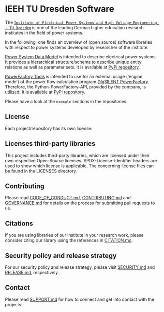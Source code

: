 <!--
SPDX-FileCopyrightText: Contributors to the IEEH TU Dresden software project

SPDX-License-Identifier: MPL-2.0
-->

# IEEH TU Dresden Software

The [`Institute of Electrical Power Systems and High Voltage Engineering - TU Dresden`](https://tu-dresden.de/ing/elektrotechnik/ieeh?set_language=en) is one of the leading German higher education research institutes in the field of power systems.

In the following, one finds an overview of (open source) software libraries with respect to power systems developed by researcher of the institute.


[Power System Data Model](https://github.com/ieeh-tu-dresden/power-system-data-model) is intended to describe electrical power systems. It provides a hierarchical structure/schema to describe unique entity relations as well as parameter sets.
It is available at [PyPI repository](https://pypi.org/project/ieeh-power-system-data-model/).

[PowerFactory Tools](https://github.com/ieeh-tu-dresden/powerfactory-tools) is intended to use for an external usage ('engine mode') of the power flow calculation program [DIgSILENT PowerFactory](https://www.digsilent.de/de/powerfactory.html). Therefore, the Python-PowerFactory-API, provided by the company, is utilized. It is available at [PyPI repository](https://pypi.org/project/ieeh-powerfactory-tools/).

Please have a look at the `example` sections in the repositories. 

## License

Each project/repository has its own license.

## Licenses third-party libraries

This project includes third-party libraries, which are licensed under their own respective Open-Source licenses. SPDX-License-Identifier headers are used to show which license is applicable. The concerning license files can be found in the LICENSES directory.

## Contributing

Please read [CODE_OF_CONDUCT.md](https://github.com/ieeh-tu-dresden/.github/blob/main/CODE_OF_CONDUCT.md), [CONTRIBUTING.md](https://github.com/ieeh-tu-dresden/.github/blob/main/CONTRIBUTING.md) and [GOVERNANCE.md](https://github.com/ieeh-tu-dresden/.github/blob/main/GOVERNANCE.md) for details on the process for submitting pull requests to us.

## Citations

If you are using libraries of our institute in your research work, please consider citing our library using the references in [CITATION.md](https://github.com/ieeh-tu-dresden/.github/blob/main/CITATION.md).

## Security policy and release strategy

For our security policy and release strategy, please visit [SECURITY.md](https://github.com/ieeh-tu-dresden/.github/blob/main/SECURITY.md) and [RELEASE.md](https://github.com/ieeh-tu-dresden/.github/blob/main/RELEASE.md), respectively.

## Contact

Please read [SUPPORT.md](https://github.com/ieeh-tu-dresden/.github/blob/main/SUPPORT.md) for how to connect and get into contact with the projects.
